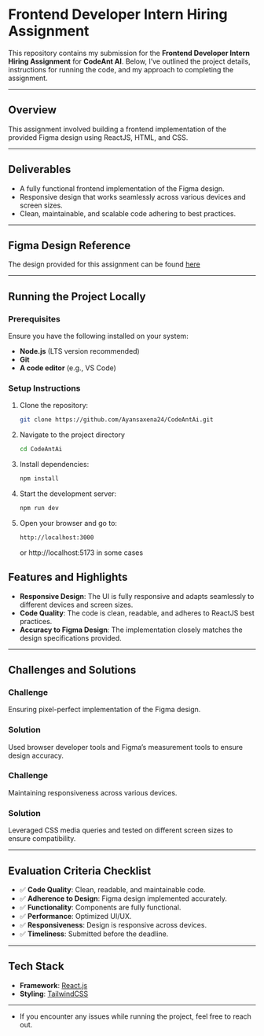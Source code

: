 # Frontend Developer Intern Hiring Assignment  

This repository contains my submission for the **Frontend Developer Intern Hiring Assignment** for **CodeAnt AI**. Below, I’ve outlined the project details, instructions for running the code, and my approach to completing the assignment.  

---

## Overview   

This assignment involved building a frontend implementation of the provided Figma design using ReactJS, HTML, and CSS.  

---

## Deliverables  

- A fully functional frontend implementation of the Figma design.  
- Responsive design that works seamlessly across various devices and screen sizes.  
- Clean, maintainable, and scalable code adhering to best practices.  

---

## Figma Design Reference  

The design provided for this assignment can be found [here](https://www.figma.com/design/3j3bEI8nR1T1UwsfEBMbhi/Frontend-Developer-%3C%3E-CodeAnt?node-id=1-6996&t=KDe4DUZN8aYmBkgn-0)  

---

## Running the Project Locally  

### Prerequisites  
Ensure you have the following installed on your system:  
- **Node.js** (LTS version recommended)  
- **Git**  
- **A code editor** (e.g., VS Code)  

### Setup Instructions  
1. Clone the repository:
     
   ```bash  
   git clone https://github.com/Ayansaxena24/CodeAntAi.git
   ```
   
3. Navigate to the project directory
   
   ```bash
   cd CodeAntAi
   ```
   
5. Install dependencies:
   
   ```bash
   npm install  
   ```
   
7. Start the development server:
   
   ```bash
   npm run dev
   ```
   
9. Open your browser and go to:
    
   ```bash
   http://localhost:3000  
   ```
   or http://localhost:5173 in some cases

## Features and Highlights  

- **Responsive Design**: The UI is fully responsive and adapts seamlessly to different devices and screen sizes.  
- **Code Quality**: The code is clean, readable, and adheres to ReactJS best practices.  
- **Accuracy to Figma Design**: The implementation closely matches the design specifications provided.  

---

## Challenges and Solutions  

### Challenge  
Ensuring pixel-perfect implementation of the Figma design.  

### Solution  
Used browser developer tools and Figma’s measurement tools to ensure design accuracy.  

### Challenge  
Maintaining responsiveness across various devices.  

### Solution  
Leveraged CSS media queries and tested on different screen sizes to ensure compatibility.  

---

## Evaluation Criteria Checklist  

- ✅ **Code Quality**: Clean, readable, and maintainable code.  
- ✅ **Adherence to Design**: Figma design implemented accurately.  
- ✅ **Functionality**: Components are fully functional.  
- ✅ **Performance**: Optimized UI/UX.  
- ✅ **Responsiveness**: Design is responsive across devices.  
- ✅ **Timeliness**: Submitted before the deadline.  

---

## **Tech Stack**

- **Framework**: [React.js](https://react.dev/)
- **Styling**: [TailwindCSS](https://tailwindcss.com/)

---

- If you encounter any issues while running the project, feel free to reach out.  
